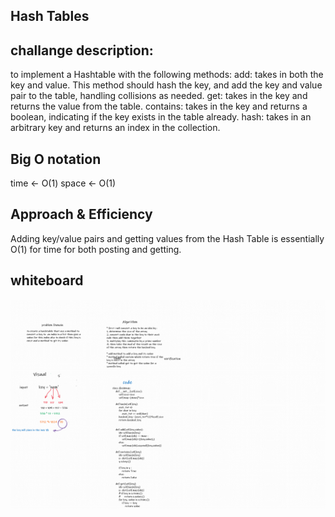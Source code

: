 ##  Hash Tables
## challange description:
to implement a Hashtable with the following methods:
add: takes in both the key and value. This method should hash the key, and add the key and value pair to the table, handling collisions as needed.
get: takes in the key and returns the value from the table.
contains: takes in the key and returns a boolean, indicating if the key exists in the table already.
hash: takes in an arbitrary key and returns an index in the collection.

## Big O notation
time <- O(1)
space <- O(1)

## Approach & Efficiency
Adding key/value pairs and getting values from the Hash Table is essentially O(1) for time for both posting and getting. 

## whiteboard
![image](hashtable_wb.png)
